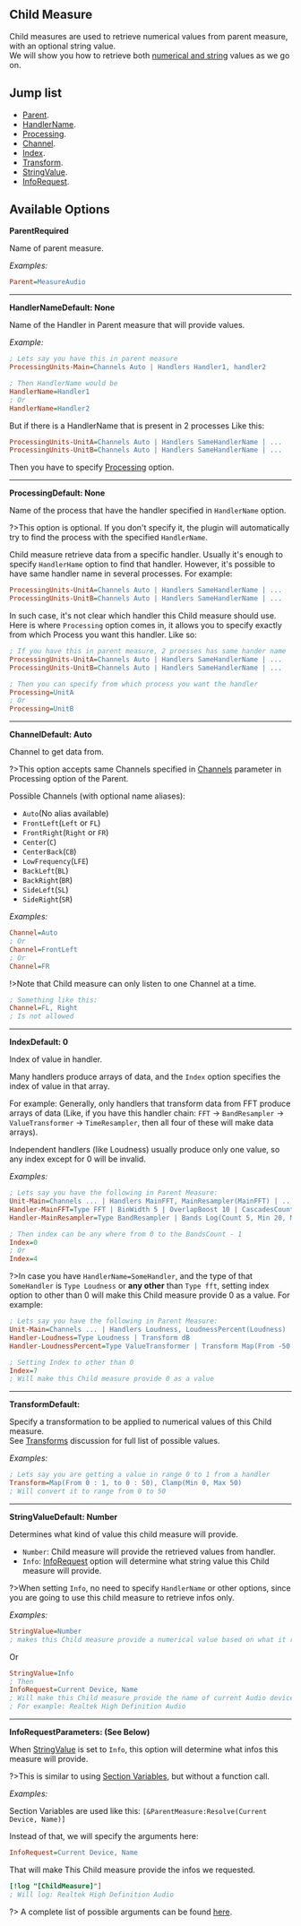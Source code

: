 ## Child Measure

Child measures are used to retrieve numerical values from parent measure, with an optional string value.<br/>
We will show you how to retrieve both [numerical and string](#string-value) values as we go on.

## Jump list

- [Parent](#parent).
- [HandlerName](#handler-name).
- [Processing](#processing).
- [Channel](#channel).
- [Index](#index).
- [Transform](#transfrom).
- [StringValue](#string-value).
- [InfoRequest](#info-request).

## Available Options

<p id="parent" class="p-title"><b>Parent</b><b>Required</b></p>

Name of parent measure.

_Examples:_

```ini
Parent=MeasureAudio
```

---

<p id="handler-name" class="p-title"><b>HandlerName</b><b>Default: None</b></p>

Name of the Handler in Parent measure that will provide values.

_Example:_

```ini
; Lets say you have this in parent measure
ProcessingUnits-Main=Channels Auto | Handlers Handler1, handler2

; Then HandlerName would be
HandlerName=Handler1
; Or
HandlerName=Handler2
```

But if there is a HandlerName that is present in 2 processes Like this:

```ini
ProcessingUnits-UnitA=Channels Auto | Handlers SameHandlerName | ...
ProcessingUnits-UnitB=Channels Auto | Handlers SameHandlerName | ...
```

Then you have to specify [Processing](#processing) option.

---

<p id="processing" class="p-title"><b>Processing</b><b>Default: None</b></p>

Name of the process that have the handler specified in `HandlerName` option.

?>This option is optional. If you don't specify it, the plugin will automatically try to find the process with the specified `HandlerName`.

Child measure retrieve data from a specific handler. Usually it's enough to specify `HandlerHame` option to find that handler. However, it's possible to have same handler name in several processes. For example:

```ini
ProcessingUnits-UnitA=Channels Auto | Handlers SameHandlerName | ...
ProcessingUnits-UnitB=Channels Auto | Handlers SameHandlerName | ...
```

In such case, it's not clear which handler this Child measure should use.<br/>
Here is where `Processing` option comes in, it allows you to specify exactly from which Process you want this handler. Like so:

```ini
; If you have this in parent measure, 2 proesses has same hander name
ProcessingUnits-UnitA=Channels Auto | Handlers SameHandlerName | ...
ProcessingUnits-UnitB=Channels Auto | Handlers SameHandlerName | ...

; Then you can specify from which process you want the handler
Processing=UnitA
; Or
Processing=UnitB
```

---

<p id="channel" class="p-title"><b>Channel</b><b>Default: Auto</b></p>

Channel to get data from.

?>This option accepts same Channels specified in [Channels](/docs/plugin-structure/parent?id=parent-channel-para) parameter in Processing option of the Parent.

Possible Channels (with optional name aliases):

<ul class="channel-list">
  <li><code>Auto</code><span>(No alias available)</span></li>
  <li><code>FrontLeft</code><span>(<code>Left</code> or <code>FL</code>)</span></li>
  <li><code>FrontRight</code><span>(<code>Right</code> or <code>FR</code>)</span></li>
  <li><code>Center</code><span>(<code>C</code>)</span></li>
  <li><code>CenterBack</code><span>(<code>CB</code>)</span></li>
  <li><code>LowFrequency</code><span>(<code>LFE</code>)</span></li>
  <li><code>BackLeft</code><span>(<code>BL</code>)</span></li>
  <li><code>BackRight</code><span>(<code>BR</code>)</span></li>
  <li><code>SideLeft</code><span>(<code>SL</code>)</span></li>
  <li><code>SideRight</code><span>(<code>SR</code>)</span></li>
</ul>

_Examples:_

```ini
Channel=Auto
; Or
Channel=FrontLeft
; Or
Channel=FR
```

!>Note that Child measure can only listen to one Channel at a time.

```ini
; Something like this:
Channel=FL, Right
; Is not allowed
```

---

<p id="index" class="p-title"><b>Index</b><b>Default: 0</b></p>

Index of value in handler.

Many handlers produce arrays of data, and the `Index` option specifies the index of value in that array.

For example: Generally, only handlers that transform data from FFT produce arrays of data (Like, if you have this handler chain: `FFT` → `BandResampler` → `ValueTransformer` → `TimeResampler`, then all four of these will make data arrays).

Independent handlers (like Loudness) usually produce only one value, so any index except for 0 will be invalid.

_Examples:_

```ini
; Lets say you have the following in Parent Measure:
Unit-Main=Channels ... | Handlers MainFFT, MainResampler(MainFFT) | ...
Handler-MainFFT=Type FFT | BinWidth 5 | OverlapBoost 10 | CascadesCount 3
Handler-MainResampler=Type BandResampler | Bands Log(Count 5, Min 20, Max 4000)

; Then index can be any where from 0 to the BandsCount - 1
Index=0
; Or
Index=4
```

?>In case you have `HandlerName=SomeHandler`, and the type of that `SomeHandler` is `Type Loudness` or **any other** than `Type fft`, setting index option to other than 0 will make this Child measure provide 0 as a value. For example:

```ini
; Lets say you have the following in Parent Measure:
Unit-Main=Channels ... | Handlers Loudness, LoudnessPercent(Loudness) | ...
Handler-Loudness=Type Loudness | Transform dB
Handler-LoudnessPercent=Type ValueTransformer | Transform Map(From -50 : 0), Clamp

; Setting Index to other than 0
Index=7
; Will make this Child measure provide 0 as a value
```

---

<p id="transform" class="p-title"><b>Transform</b><b>Default: </b></p>

Specify a transformation to be applied to numerical values of this Child measure.<br/>
See [Transforms](/docs/discussions/transforms.md) discussion for full list of possible values.

_Examples:_

```ini
; Lets say you are getting a value in range 0 to 1 from a handler
Transform=Map(From 0 : 1, to 0 : 50), Clamp(Min 0, Max 50)
; Will convert it to range from 0 to 50
```

---

<p id="string-value" class="p-title"><b>StringValue</b><b>Default: Number</b></p>

Determines what kind of value this child measure will provide.

- `Number`: Child measure will provide the retrieved values from handler.
- `Info`: [InfoRequest](#info-request) option will determine what string value this Child measure will provide.

?>When setting `Info`, no need to specify `HandlerName` or other options, since you are going to use this child measure to retrieve infos only.

_Examples:_

```ini
StringValue=Number
; makes this Child measure provide a numerical value based on what it receives from the handler: 0.3, 0.78, etc..
```

Or

```ini
StringValue=Info
; Then
InfoRequest=Current Device, Name
; Will make this Child measure provide the name of current Audio device
; For example: Realtek High Definition Audio
```

---

<p id="info-request" class="p-title"><b>InfoRequest</b><b>Parameters: (See Below)</b></p>

When [StringValue](#string-value) is set to `Info`, this option will determine what infos this measure will provide.

?>This is similar to using [Section Variables](/docs/section-vars.md), but without a function call.

_Examples:_

Section Variables are used like this: `[&ParentMeasure:Resolve(Current Device, Name)]`

Instead of that, we will specify the arguments here:

```ini
InfoRequest=Current Device, Name
```

That will make This Child measure provide the infos we requested.

```ini
[!log "[ChildMeasure]"]
; Will log: Realtek High Definition Audio
```

?> A complete list of possible arguments can be found [here](/docs/section-vars.md).
